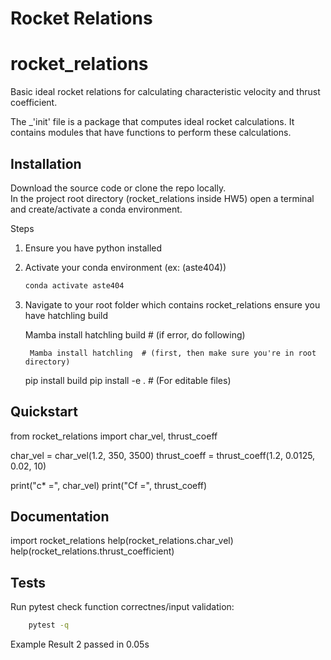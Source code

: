 
# Rocket Relations
# rocket_relations
Basic ideal rocket relations for calculating characteristic velocity and thrust coefficient.

The _'init' file is a package that computes ideal rocket calculations. It contains modules that have functions to perform these calculations.

## Installation

Download the source code or clone the repo locally.  
In the project root directory (rocket_relations inside HW5) open a terminal and create/activate a conda environment.

Steps
1. Ensure you have python installed
2. Activate your conda environment (ex: (aste404))
 
   ```bash
   conda activate aste404

3. Navigate to your root folder which contains rocket_relations
 ensure you have hatchling build

    Mamba install hatchling build   # (if error, do following)

        Mamba install hatchling  # (first, then make sure you're in root directory)
    pip install build
    pip install -e .  # (For editable files)


## Quickstart 

from rocket_relations import char_vel, thrust_coeff

char_vel = char_vel(1.2, 350, 3500)
thrust_coeff = thrust_coeff(1.2, 0.0125, 0.02, 10)

print("c* =", char_vel)
print("Cf =", thrust_coeff)

## Documentation

import rocket_relations
help(rocket_relations.char_vel)
help(rocket_relations.thrust_coefficient)

## Tests
Run pytest check function correctnes/input validation:
```bash
    pytest -q
```
Example Result
2 passed in 0.05s

